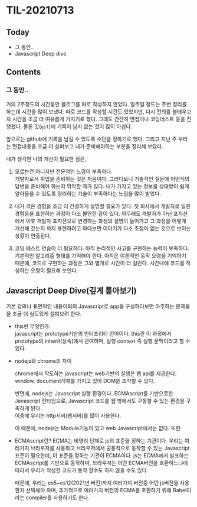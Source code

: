 # TIL-20210713

## Today

- 그 동안..
- Javascript Deep dive

## Contents

### 그 동안..

거의 2주정도의 시간동안 블로그를 따로 작성하지 않았다. 일주일 정도는 주변 정리를 하는데 시간을 많이 보냈다. 따로 코드를 작성할 시간도 있었지만, 다시 전의를 불태우고자 시간을 조금 더 여유롭게 가지기로 했다.
그래도 간간히 면접이나 코딩테스트 등을 진행했다. 물론 깃(`git`)에 기록이 남지 않는 것이 많이 아쉽다.

앞으로는 github에 기록을 남길 수 있도록 수단을 정하기로 했다.
그리고 지난 주 부터는 면접내용을 조금 더 살펴보고 내가 준비해야하는 부분을 정리해 보았다.

내가 생각한 나의 개선이 필요한 점은,

1. 모르는건 아니지만 전문적인 느낌이 부족하다.  
   개발자로서 취업을 준비하는 것은 처음이다. 그러다보니 기술적인 질문에 어떤식의 답변을 준비해야 하는지 막막할 때가 많다. 내가 가지고 있는 정보를 상대방이 쉽게 알아들을 수 있도록 정리하는 기술이 부족하다는 느낌을 많이 받았다.

2. 내가 겪은 경험을 조금 더 간결하게 설명할 필요가 있다.
   첫 회사에서 개발자로 일한 경험등을 표현하는 과정이 다소 불안한 감이 있다. 아무래도 개발자가 아닌 포지션에서 이후 개발자 포지션으로 변경하는 과정의 설명이 들어가고 그 과정을 어떻게 개선해 갔는지 까지 표현하려고 하다보면 이야기가 다소 초점이 없는 것으로 보이는 상황이 연출된다.

3. 코딩 테스트 연습이 더 필요하다.
   아직 논리적인 사고를 구현하는 능력이 부족하다. 기본적인 알고리즘 형태를 기억해야 한다. 아직은 이론적인 동작 요령을 기억하기 때문에, 코드로 구현하는 과정은 그와 별개로 시간이 더 걸린다. 시간내에 코드를 작성하는 요령이 필요해 보인다.

## Javascript Deep Dive(깊게 톺아보기)

기본 강의나 표면적인 내용이외의 Javascript로 app을 구성하다보면 마주하는 문제들을 조금 더 심도있게 살펴보려 한다.

- this란 무엇인가.  
  javascript는 prototype기반의 인터프리터 언어이다.
  this란 이 과정에서 prototype의 inherit(상속)에서 관여하며, 실행 context 즉 실행 문맥이라고 할 수 있다.
- nodejs와 chrome의 차이

  chrome에서 작도하는 javascript는 web기반의 실행은 웹 api를 제공한다.  
  window, document객체를 가지고 있어 DOM을 조작할 수 있다.

  반면에, nodejs는 Javascript 실행 환경이다. ECMAscript를 기반으로한 Javascript 런타임으로, Javascript 코드를 웹 밖에서도 구동할 수 있는 환경을 구축하게 된다.  
  이중에 우리는 http서버(웹서버)를 많이 사용한다.

  이 때문에, nodejs는 Module기능이 있고 web Javascript에서는 없다. 또한

- ECMAscript란?
  ECMA는 비영리 단체로 js의 표준을 정하는 기관이다. 우리는 여러가지 브라우저를 사용하고 브라우저에서 공통적으로 동작할 수 있는 Javascript 표준이 필요한데, 이 표준을 정하는 기관이 ECMA이다.
  js는 ECMA에서 발표하는 ECMAscript를 기반으로 동작하며, 브라우저는 어떤 ECMA버전을 호환하느냐에 따라서 우리가 작성한 코드가 동작 할수도 하지 않을 수도 있다.

  때문에, 우리는 es5~es12(2021년 버전)까지 여러가지 버전중 어떤 js버전을 사용할지 선택해야 하며, 추가적으로 여러가지 버전의 ECMA를 호환하기 위해 Babel이라는 compiler를 사용하기도 한다.
